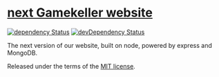 # [next Gamekeller website](https://github.com/gamekeller/next/)
[![dependency Status](https://david-dm.org/gamekeller/next/status.svg)](https://david-dm.org/gamekeller/next#info=dependencies)
[![devDependency Status](https://david-dm.org/gamekeller/next/dev-status.svg)](https://david-dm.org/gamekeller/next#info=devDependencies)

The next version of our website, built on node, powered by express and MongoDB.

Released under the terms of the [MIT license](LICENSE).